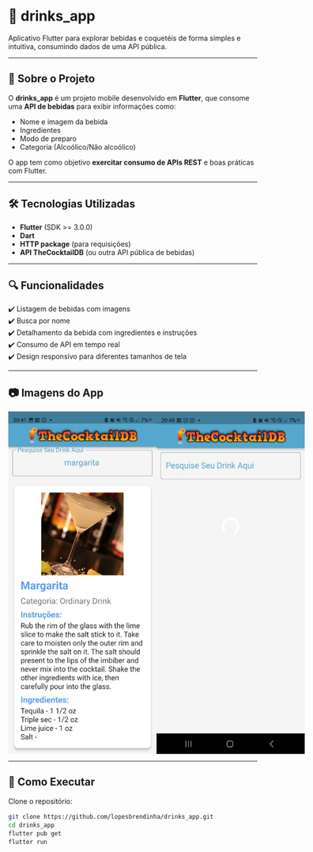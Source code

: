 # 🍹 drinks_app

Aplicativo Flutter para explorar bebidas e coquetéis de forma simples e intuitiva, consumindo dados de uma API pública.

---

## 📱 Sobre o Projeto

O **drinks_app** é um projeto mobile desenvolvido em **Flutter**, que consome uma **API de bebidas** para exibir informações como:

- Nome e imagem da bebida  
- Ingredientes  
- Modo de preparo  
- Categoria (Alcoólico/Não alcoólico)

O app tem como objetivo **exercitar consumo de APIs REST** e boas práticas com Flutter.

---

## 🛠 Tecnologias Utilizadas

- **Flutter** (SDK >= 3.0.0)  
- **Dart**  
- **HTTP package** (para requisições)  
- **API TheCocktailDB** (ou outra API pública de bebidas)

---

## 🔍 Funcionalidades

✔️ Listagem de bebidas com imagens  
✔️ Busca por nome  
✔️ Detalhamento da bebida com ingredientes e instruções  
✔️ Consumo de API em tempo real  
✔️ Design responsivo para diferentes tamanhos de tela

---

## 📷 Imagens do App

<div style="display: flex; justify-content: space-around;">
    <img src="img1.jpg" alt="Home Screen" width="300" />
    <img src="img2.jpg" alt="Detalhes da Bebida" width="300" />
</div>

---

## 🚀 Como Executar

Clone o repositório:

```bash
git clone https://github.com/lopesbrendinha/drinks_app.git
cd drinks_app
flutter pub get
flutter run



